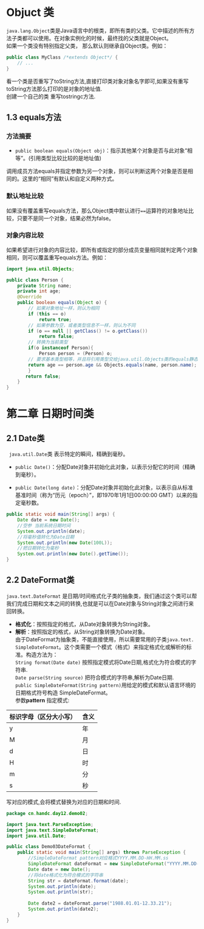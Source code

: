 # Objuct 类  

`java.lang.Object`类是Java语言中的根类，即所有类的父类。它中描述的所有方法子类都可以使用。在对象实例化的时候，最终找的父类就是Object。  
如果一个类没有特别指定父类，  那么默认则继承自Object类。例如：

```java
public class MyClass /*extends Object*/ {
    // ...
}
```

看一个类是否重写了toString方法,直接打印类对象对象名字即可,如果没有重写toString方法那么打印的是对象的地址值.  
创建一个自己的类 重写tostringc方法.  

## 1.3 equals方法

### 方法摘要

* `public boolean equals(Object obj)`：指示其他某个对象是否与此对象“相等”。(引用类型比较比较的是地址值)

调用成员方法equals并指定参数为另一个对象，则可以判断这两个对象是否是相同的。这里的“相同”有默认和自定义两种方式。

### 默认地址比较

如果没有覆盖重写equals方法，那么Object类中默认进行`==`运算符的对象地址比较，只要不是同一个对象，结果必然为false。

### 对象内容比较

如果希望进行对象的内容比较，即所有或指定的部分成员变量相同就判定两个对象相同，则可以覆盖重写equals方法。例如：

```java
import java.util.Objects;

public class Person {
    private String name;
    private int age;
    @Override
    public boolean equals(Object o) {
        // 如果对象地址一样，则认为相同
        if (this == o)
            return true;
        // 如果参数为空，或者类型信息不一样，则认为不同
        if (o == null || getClass() != o.getClass())
            return false;
        // 转换为当前类型
        if(o instanceof Person){
            Person person = (Person) o;
        // 要求基本类型相等，并且将引用类型交给java.util.Objects类的equals静态方法取用结果
        return age == person.age && Objects.equals(name, person.name);
        }
       return false;
    }
}
```

# 第二章 日期时间类  

## 2.1 Date类  

` java.util.Date`类 表示特定的瞬间，精确到毫秒。  
- `public Date()`：分配Date对象并初始化此对象，以表示分配它的时间（精确到毫秒）。  

- `public Date(long date)`：分配Date对象并初始化此对象，以表示自从标准基准时间（称为“历元（epoch）”，即1970年1月1日00:00:00 GMT）以来的指定毫秒数。  

```java
public static void main(String[] args) {
    Date date = new Date();
    //空参 当前系统日期时间
    System.out.println(date);
    //将毫秒值转化为Date日期
    System.out.println(new Date(100L));
    //把日期转化为毫秒
    System.out.println(new Date().getTime());
}
```

## 2.2 DateFormat类

`java.text.DateFormat` 是日期/时间格式化子类的抽象类，我们通过这个类可以帮我们完成日期和文本之间的转换,也就是可以在Date对象与String对象之间进行来回转换。  

* **格式化**：按照指定的格式，从Date对象转换为String对象。  
* **解析**：按照指定的格式，从String对象转换为Date对象。  
由于DateFormat为抽象类，不能直接使用，所以需要常用的子类`java.text.    SimpleDateFormat`。这个类需要一个模式（格式）来指定格式化或解析的标准。构造方法为：  
`String format(Date date)` 按照指定模式将Date日期,格式化为符合模式的字符串.  
`Date parse(String source)` 把符合模式的字符串,解析为Date日期.  
`public SimpleDateFormat(String pattern)`用给定的模式和默认语言环境的日期格式符号构造 SimpleDateFormat。  
参数**pattern** 指定模式: 

| 标识字母（区分大小写） | 含义  |
| ----------- | ---- |
| y           | 年    |
| M           | 月    |
| d           | 日    |
| H           | 时    |
| m           | 分    |
| s           | 秒    |
写对应的模式,会将模式替换为对应的日期和时间.  

```java
package cn.handc.day12.demo02;

import java.text.ParseException;
import java.text.SimpleDateFormat;
import java.util.Date;

public class Demo03DateFormat {
    public static void main(String[] args) throws ParseException {
        //SimpleDateFormat pattern对应格式YYYY.MM.DD-HH.MM.ss
        SimpleDateFormat dateFormat = new SimpleDateFormat("YYYY.MM.DD-HH.MM.ss");
        Date date = new Date();
        //将date格式化为符合模式的字符串
        String str = dateFormat.format(date);
        System.out.println(date);
        System.out.println(str);
        
        Date date2 = dateFormat.parse("1988.01.01-12.33.21");
        System.out.println(date2);
    }
}
```
